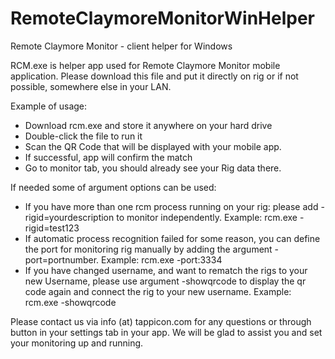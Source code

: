 # RemoteClaymoreMonitorWinHelper
Remote Claymore Monitor - client helper for Windows

RCM.exe is helper app used for Remote Claymore Monitor mobile application. Please download this file and put it directly on rig or if not possible, somewhere else in your LAN.

Example of usage:

- Download rcm.exe and store it anywhere on your hard drive
- Double-click the file to run it
- Scan the QR Code that will be displayed with your mobile app. 
- If successful, app will confirm the match 
- Go to monitor tab, you should already see your Rig data there.

If needed some of argument options can be used:
- If you have more than one rcm process running on your rig: please add -rigid=yourdescription to monitor independently. Example: rcm.exe -rigid=test123
- If automatic process recognition failed for some reason, you can define the port for monitoring rig manually by adding the argument -port=portnumber. Example: rcm.exe -port:3334
- If you have changed username, and want to rematch the rigs to your new Username, please use argument -showqrcode to display the qr code again and connect the rig to your new username. Example: rcm.exe -showqrcode

Please contact us via info (at) tappicon.com for any questions or through button in your settings tab in your app. We will be glad to assist you and set your monitoring up and running.
